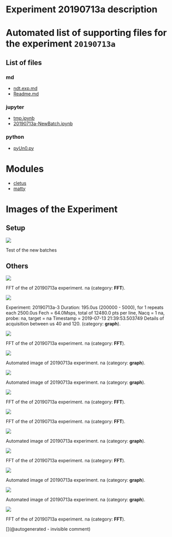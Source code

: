 # Experiment 20190713a description





# Automated list of supporting files for the __experiment `20190713a`__

## List of files

### md

* [ndt.exp.md](/matty/20190713/20190713a/ndt.exp.md)
* [Readme.md](/matty/20190713/Readme.md)


### jupyter

* [tmp.ipynb](/tmp.ipynb)
* [20190713a-NewBatch.ipynb](/matty/20190713/20190713a/20190713a-NewBatch.ipynb)


### python

* [pyUn0.py](/matty/20190713/20190713a/pyUn0.py)





# Modules

* [cletus](/retired/cletus/)
* [matty](/matty/)




# Images of the Experiment

## Setup

![](/matty/20190713/P_20190713_223932.jpg)

Test of the new batches

## Others

![](/matty/20190713/20190713b/images/20190713a-1-fft.jpg)

FFT of the of 20190713a experiment. na (category: __FFT__).

![](/matty/20190713/20190713b/images/details_40-120_20190713a-3.jpg)

Experiment: 20190713a-3
Duration: 195.0us (200000 - 5000), for 1 repeats each 2500.0us
Fech = 64.0Msps, total of 12480.0 pts per line, Nacq = 1
na, probe: na, target = na
Timestamp = 2019-07-13 21:39:53.503749
Details of acquisition between us 40 and 120. (category: __graph__).

![](/matty/20190713/20190713b/images/20190713a-2-fft.jpg)

FFT of the of 20190713a experiment. na (category: __FFT__).

![](/matty/20190713/20190713b/images/20190713a-2.jpg)

Automated image of 20190713a experiment. na (category: __graph__).

![](/matty/20190713/20190713b/images/20190713a-3.jpg)

Automated image of 20190713a experiment. na (category: __graph__).

![](/matty/20190713/20190713b/images/20190713a-3-fft.jpg)

FFT of the of 20190713a experiment. na (category: __FFT__).

![](/matty/20190713/20190713a/images/20190713a-1-fft.jpg)

FFT of the of 20190713a experiment. na (category: __FFT__).

![](/matty/20190713/20190713a/images/20190713a-1.jpg)

Automated image of 20190713a experiment. na (category: __graph__).

![](/matty/20190713/20190713a/images/20190713a-2-fft.jpg)

FFT of the of 20190713a experiment. na (category: __FFT__).

![](/matty/20190713/20190713a/images/20190713a-2.jpg)

Automated image of 20190713a experiment. na (category: __graph__).

![](/matty/20190713/20190713a/images/20190713a-3.jpg)

Automated image of 20190713a experiment. na (category: __graph__).

![](/matty/20190713/20190713a/images/20190713a-3-fft.jpg)

FFT of the of 20190713a experiment. na (category: __FFT__).










[](@autogenerated - invisible comment)